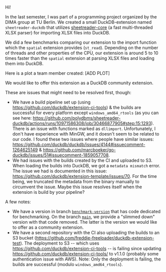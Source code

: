 Hi!

In the last semester, I was part of a programming project organized by the DIMA group at TU Berlin. We created a small DuckDB-extension named `sheetreader-duckdb` that utilizes [sheetreader-core](https://github.com/polydbms/sheetreader-core) (a fast multi-threaded XLSX parser) for importing XLSX files into DuckDB.

We did a few benchmarks comparing our extension to the import function which the `spatial` extension provides (`st_read`). Depending on the number of threads and other properties of the CPU, our extension is around 5 to 10 times faster than the `spatial` extension at parsing XLSX files and loading them into DuckDB.

Here is a plot a team member created:
[ADD PLOT]

We would like to offer this extension as a DuckDB community extension.

These are issues that might need to be resolved first, though:
- We have a build pipeline set up (using https://github.com/duckdb/extension-ci-tools) & the builds are successful for every platform except `windows_amd64_rtools` (as you can see here: https://github.com/polydbms/sheetreader-duckdb/actions/runs/10971586308/job/30466877905#step:15:1293).
  There is an issue with functions marked as `dllimport`. Unfortunately, I don't have experience with MinGW, and it doesn't seem to be related to our code.
  I found these two issues where people have similar issues: https://github.com/duckdb/duckdb/issues/4144#issuecomment-1264625149 & https://github.com/marcboeker/go-duckdb/issues/51#issuecomment-1859057708.
- We had issues with the builds created by the CI and uploaded to S3. When loading the builds into DuckDB, we got a `metadata mismatch` error. The issue we had is documented in this issue: https://github.com/duckdb/extension-template/issues/70. For the time being, we truncated the metadata from the binary manually to circumvent the issue.
  Maybe this issue resolves itself when the extension is build by your pipeline?

A few notes:
- We have a version in branch [`benchmark-version`](https://github.com/polydbms/sheetreader-duckdb/tree/benchmark-version) that has code dedicated for benchmarking. On the branch [`main`](https://github.com/polydbms/sheetreader-duckdb/tree/main), we provide a "slimmed down" version with that code removed. The latter is the version we would like to offer as a community extension.
- We have a second repository with the CI also uploading the builds to an S3 bucket (https://github.com/freddie-freeloader/duckdb-extension-test). The deployment to S3 -- which uses https://github.com/duckdb/extension-ci-tools -- is failing since updating https://github.com/duckdb/extension-ci-tools/ to v1.1.0 (probably some authentication issue with AWS). Note: Only the deployment is failing, the builds are successful (modulo `windows_amd64_rtools`).
